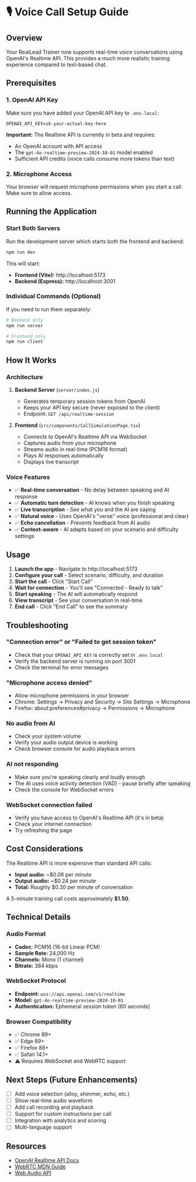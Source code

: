 # 🎙️ Voice Call Setup Guide

## Overview
Your RealLead Trainer now supports real-time voice conversations using OpenAI's Realtime API. This provides a much more realistic training experience compared to text-based chat.

## Prerequisites

### 1. OpenAI API Key
Make sure you have added your OpenAI API key to `.env.local`:

```env
OPENAI_API_KEY=sk-your-actual-key-here
```

**Important:** The Realtime API is currently in beta and requires:
- An OpenAI account with API access
- The `gpt-4o-realtime-preview-2024-10-01` model enabled
- Sufficient API credits (voice calls consume more tokens than text)

### 2. Microphone Access
Your browser will request microphone permissions when you start a call. Make sure to allow access.

## Running the Application

### Start Both Servers
Run the development server which starts both the frontend and backend:

```bash
npm run dev
```

This will start:
- **Frontend (Vite):** http://localhost:5173
- **Backend (Express):** http://localhost:3001

### Individual Commands (Optional)
If you need to run them separately:

```bash
# Backend only
npm run server

# Frontend only  
npm run client
```

## How It Works

### Architecture
1. **Backend Server** (`server/index.js`)
   - Generates temporary session tokens from OpenAI
   - Keeps your API key secure (never exposed to the client)
   - Endpoint: `GET /api/realtime-session`

2. **Frontend** (`src/components/CallSimulationPage.tsx`)
   - Connects to OpenAI's Realtime API via WebSocket
   - Captures audio from your microphone
   - Streams audio in real-time (PCM16 format)
   - Plays AI responses automatically
   - Displays live transcript

### Voice Features
- ✅ **Real-time conversation** - No delay between speaking and AI response
- ✅ **Automatic turn detection** - AI knows when you finish speaking
- ✅ **Live transcription** - See what you and the AI are saying
- ✅ **Natural voice** - Uses OpenAI's "verse" voice (professional and clear)
- ✅ **Echo cancellation** - Prevents feedback from AI audio
- ✅ **Context-aware** - AI adapts based on your scenario and difficulty settings

## Usage

1. **Launch the app** - Navigate to http://localhost:5173
2. **Configure your call** - Select scenario, difficulty, and duration
3. **Start the call** - Click "Start Call"
4. **Wait for connection** - You'll see "Connected - Ready to talk"
5. **Start speaking** - The AI will automatically respond
6. **View transcript** - See your conversation in real-time
7. **End call** - Click "End Call" to see the summary

## Troubleshooting

### "Connection error" or "Failed to get session token"
- Check that your `OPENAI_API_KEY` is correctly set in `.env.local`
- Verify the backend server is running on port 3001
- Check the terminal for error messages

### "Microphone access denied"
- Allow microphone permissions in your browser
- Chrome: Settings → Privacy and Security → Site Settings → Microphone
- Firefox: about:preferences#privacy → Permissions → Microphone

### No audio from AI
- Check your system volume
- Verify your audio output device is working
- Check browser console for audio playback errors

### AI not responding
- Make sure you're speaking clearly and loudly enough
- The AI uses voice activity detection (VAD) - pause briefly after speaking
- Check the console for WebSocket errors

### WebSocket connection failed
- Verify you have access to OpenAI's Realtime API (it's in beta)
- Check your internet connection
- Try refreshing the page

## Cost Considerations

The Realtime API is more expensive than standard API calls:
- **Input audio:** ~$0.06 per minute
- **Output audio:** ~$0.24 per minute
- **Total:** Roughly $0.30 per minute of conversation

A 5-minute training call costs approximately **$1.50**.

## Technical Details

### Audio Format
- **Codec:** PCM16 (16-bit Linear PCM)
- **Sample Rate:** 24,000 Hz
- **Channels:** Mono (1 channel)
- **Bitrate:** 384 kbps

### WebSocket Protocol
- **Endpoint:** `wss://api.openai.com/v1/realtime`
- **Model:** `gpt-4o-realtime-preview-2024-10-01`
- **Authentication:** Ephemeral session token (60 seconds)

### Browser Compatibility
- ✅ Chrome 89+
- ✅ Edge 89+
- ✅ Firefox 88+
- ✅ Safari 14.1+
- ⚠️ Requires WebSocket and WebRTC support

## Next Steps (Future Enhancements)

- [ ] Add voice selection (alloy, shimmer, echo, etc.)
- [ ] Show real-time audio waveform
- [ ] Add call recording and playback
- [ ] Support for custom instructions per call
- [ ] Integration with analytics and scoring
- [ ] Multi-language support

## Resources

- [OpenAI Realtime API Docs](https://platform.openai.com/docs/guides/realtime)
- [WebRTC MDN Guide](https://developer.mozilla.org/en-US/docs/Web/API/WebRTC_API)
- [Web Audio API](https://developer.mozilla.org/en-US/docs/Web/API/Web_Audio_API)

